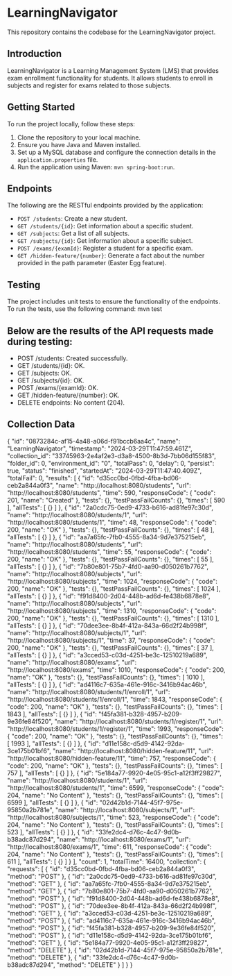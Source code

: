 # LearningNavigator

This repository contains the codebase for the LearningNavigator project.

## Introduction

LearningNavigator is a Learning Management System (LMS) that provides exam enrollment functionality for students. It allows students to enroll in subjects and register for exams related to those subjects.

## Getting Started

To run the project locally, follow these steps:

1. Clone the repository to your local machine.
2. Ensure you have Java and Maven installed.
3. Set up a MySQL database and configure the connection details in the `application.properties` file.
4. Run the application using Maven: `mvn spring-boot:run`.

## Endpoints

The following are the RESTful endpoints provided by the application:

- `POST /students`: Create a new student.
- `GET /students/{id}`: Get information about a specific student.
- `GET /subjects`: Get a list of all subjects.
- `GET /subjects/{id}`: Get information about a specific subject.
- `POST /exams/{examId}`: Register a student for a specific exam.
- `GET /hidden-feature/{number}`: Generate a fact about the number provided in the path parameter (Easter Egg feature).

## Testing

The project includes unit tests to ensure the functionality of the endpoints. To run the tests, use the following command:
mvn test

## Below are the results of the API requests made during testing:

- POST /students: Created successfully.
- GET /students/{id}: OK.
- GET /subjects: OK.
- GET /subjects/{id}: OK.
- POST /exams/{examId}: OK.
- GET /hidden-feature/{number}: OK.
- DELETE endpoints: No content (204).

## Collection Data

{
	"id": "0873284c-af15-4a48-a06d-f91bccb6aa4c",
	"name": "LearningNavigator",
	"timestamp": "2024-03-29T11:47:59.461Z",
	"collection_id": "33745963-2e4af2e3-d3a8-4500-8b3d-7bb06d155f83",
	"folder_id": 0,
	"environment_id": "0",
	"totalPass": 0,
	"delay": 0,
	"persist": true,
	"status": "finished",
	"startedAt": "2024-03-29T11:47:40.409Z",
	"totalFail": 0,
	"results": [
		{
			"id": "d35cc0bd-0fbd-4fba-bd06-ceb2a844a0f3",
			"name": "http://localhost:8080/students",
			"url": "http://localhost:8080/students",
			"time": 590,
			"responseCode": {
				"code": 201,
				"name": "Created"
			},
			"tests": {},
			"testPassFailCounts": {},
			"times": [
				590
			],
			"allTests": [
				{}
			]
		},
		{
			"id": "2a0cdc75-0ed9-4733-b616-ad81fe97c30d",
			"name": "http://localhost:8080/students/1",
			"url": "http://localhost:8080/students/1",
			"time": 48,
			"responseCode": {
				"code": 200,
				"name": "OK"
			},
			"tests": {},
			"testPassFailCounts": {},
			"times": [
				48
			],
			"allTests": [
				{}
			]
		},
		{
			"id": "aa7a65fc-7fb0-4555-8a34-9d7e375215eb",
			"name": "http://localhost:8080/students",
			"url": "http://localhost:8080/students",
			"time": 55,
			"responseCode": {
				"code": 200,
				"name": "OK"
			},
			"tests": {},
			"testPassFailCounts": {},
			"times": [
				55
			],
			"allTests": [
				{}
			]
		},
		{
			"id": "7b80e801-75b7-4fd0-aa90-d050261b7762",
			"name": "http://localhost:8080/subjects",
			"url": "http://localhost:8080/subjects",
			"time": 1024,
			"responseCode": {
				"code": 200,
				"name": "OK"
			},
			"tests": {},
			"testPassFailCounts": {},
			"times": [
				1024
			],
			"allTests": [
				{}
			]
		},
		{
			"id": "f91d8400-2d04-448b-ad6d-fe438b6878e8",
			"name": "http://localhost:8080/subjects",
			"url": "http://localhost:8080/subjects",
			"time": 1310,
			"responseCode": {
				"code": 200,
				"name": "OK"
			},
			"tests": {},
			"testPassFailCounts": {},
			"times": [
				1310
			],
			"allTests": [
				{}
			]
		},
		{
			"id": "70dee3ee-8b4f-412a-843a-66d2f24b998f",
			"name": "http://localhost:8080/subjects/1",
			"url": "http://localhost:8080/subjects/1",
			"time": 37,
			"responseCode": {
				"code": 200,
				"name": "OK"
			},
			"tests": {},
			"testPassFailCounts": {},
			"times": [
				37
			],
			"allTests": [
				{}
			]
		},
		{
			"id": "a3cced53-c03d-4251-be3c-12510219a689",
			"name": "http://localhost:8080/exams",
			"url": "http://localhost:8080/exams",
			"time": 1010,
			"responseCode": {
				"code": 200,
				"name": "OK"
			},
			"tests": {},
			"testPassFailCounts": {},
			"times": [
				1010
			],
			"allTests": [
				{}
			]
		},
		{
			"id": "ad4116c7-635a-461e-916c-3416b94ac46b",
			"name": "http://localhost:8080/students/1/enroll/1",
			"url": "http://localhost:8080/students/1/enroll/1",
			"time": 1843,
			"responseCode": {
				"code": 200,
				"name": "OK"
			},
			"tests": {},
			"testPassFailCounts": {},
			"times": [
				1843
			],
			"allTests": [
				{}
			]
		},
		{
			"id": "f45fa381-b328-4957-b209-9e36fe84f520",
			"name": "http://localhost:8080/students/1/register/1",
			"url": "http://localhost:8080/students/1/register/1",
			"time": 1993,
			"responseCode": {
				"code": 200,
				"name": "OK"
			},
			"tests": {},
			"testPassFailCounts": {},
			"times": [
				1993
			],
			"allTests": [
				{}
			]
		},
		{
			"id": "d11e158c-d5d9-4142-92da-3ce175b01bf6",
			"name": "http://localhost:8080/hidden-feature/11",
			"url": "http://localhost:8080/hidden-feature/11",
			"time": 757,
			"responseCode": {
				"code": 200,
				"name": "OK"
			},
			"tests": {},
			"testPassFailCounts": {},
			"times": [
				757
			],
			"allTests": [
				{}
			]
		},
		{
			"id": "5e184a77-9920-4e05-95c1-a12f3ff29827",
			"name": "http://localhost:8080/students/1",
			"url": "http://localhost:8080/students/1",
			"time": 6599,
			"responseCode": {
				"code": 204,
				"name": "No Content"
			},
			"tests": {},
			"testPassFailCounts": {},
			"times": [
				6599
			],
			"allTests": [
				{}
			]
		},
		{
			"id": "02d42b1d-7144-45f7-975e-95850a2b781e",
			"name": "http://localhost:8080/subjects/1",
			"url": "http://localhost:8080/subjects/1",
			"time": 523,
			"responseCode": {
				"code": 204,
				"name": "No Content"
			},
			"tests": {},
			"testPassFailCounts": {},
			"times": [
				523
			],
			"allTests": [
				{}
			]
		},
		{
			"id": "33fe2dc4-d76c-4c47-9d0b-b38adc87d294",
			"name": "http://localhost:8080/exams/1",
			"url": "http://localhost:8080/exams/1",
			"time": 611,
			"responseCode": {
				"code": 204,
				"name": "No Content"
			},
			"tests": {},
			"testPassFailCounts": {},
			"times": [
				611
			],
			"allTests": [
				{}
			]
		}
	],
	"count": 1,
	"totalTime": 16400,
	"collection": {
		"requests": [
			{
				"id": "d35cc0bd-0fbd-4fba-bd06-ceb2a844a0f3",
				"method": "POST"
			},
			{
				"id": "2a0cdc75-0ed9-4733-b616-ad81fe97c30d",
				"method": "GET"
			},
			{
				"id": "aa7a65fc-7fb0-4555-8a34-9d7e375215eb",
				"method": "GET"
			},
			{
				"id": "7b80e801-75b7-4fd0-aa90-d050261b7762",
				"method": "POST"
			},
			{
				"id": "f91d8400-2d04-448b-ad6d-fe438b6878e8",
				"method": "POST"
			},
			{
				"id": "70dee3ee-8b4f-412a-843a-66d2f24b998f",
				"method": "GET"
			},
			{
				"id": "a3cced53-c03d-4251-be3c-12510219a689",
				"method": "POST"
			},
			{
				"id": "ad4116c7-635a-461e-916c-3416b94ac46b",
				"method": "POST"
			},
			{
				"id": "f45fa381-b328-4957-b209-9e36fe84f520",
				"method": "POST"
			},
			{
				"id": "d11e158c-d5d9-4142-92da-3ce175b01bf6",
				"method": "GET"
			},
			{
				"id": "5e184a77-9920-4e05-95c1-a12f3ff29827",
				"method": "DELETE"
			},
			{
				"id": "02d42b1d-7144-45f7-975e-95850a2b781e",
				"method": "DELETE"
			},
			{
				"id": "33fe2dc4-d76c-4c47-9d0b-b38adc87d294",
				"method": "DELETE"
			}
		]
	}
}
